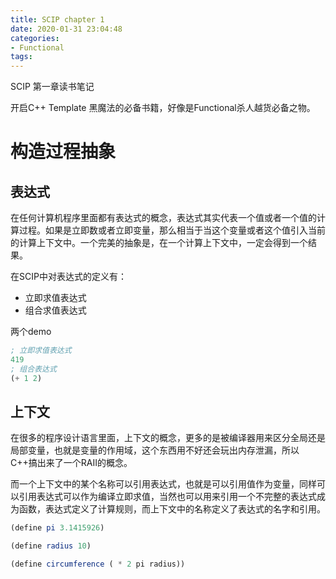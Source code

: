 ```yaml
---
title: SCIP chapter 1
date: 2020-01-31 23:04:48
categories:
- Functional
tags:
---
```


SCIP 第一章读书笔记

<!--more-->

开启C++ Template 黑魔法的必备书籍，好像是Functional杀人越货必备之物。

# 构造过程抽象

## 表达式

在任何计算机程序里面都有表达式的概念，表达式其实代表一个值或者一个值的计算过程。如果是立即数或者立即变量，那么相当于当这个变量或者这个值引入当前的计算上下文中。一个完美的抽象是，在一个计算上下文中，一定会得到一个结果。

在SCIP中对表达式的定义有：

* 立即求值表达式
* 组合求值表达式

两个demo

```scheme
; 立即求值表达式
419
; 组合表达式
(+ 1 2)
```

## 上下文

在很多的程序设计语言里面，上下文的概念，更多的是被编译器用来区分全局还是局部变量，也就是变量的作用域，这个东西用不好还会玩出内存泄漏，所以C++搞出来了一个RAII的概念。

而一个上下文中的某个名称可以引用表达式，也就是可以引用值作为变量，同样可以引用表达式可以作为编译立即求值，当然也可以用来引用一个不完整的表达式成为函数，表达式定义了计算规则，而上下文中的名称定义了表达式的名字和引用。

```scheme
(define pi 3.1415926)

(define radius 10)

(define circumference ( * 2 pi radius))
```

